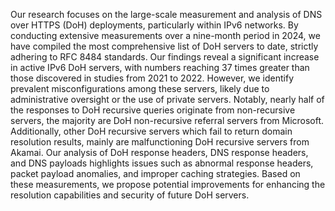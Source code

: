 Our research focuses on the large-scale measurement and analysis of DNS over HTTPS (DoH) deployments, particularly within IPv6 networks. By conducting extensive measurements over a nine-month period in 2024, we have compiled the most comprehensive list of DoH servers to date, strictly adhering to RFC 8484 standards. Our findings reveal a significant increase in active IPv6 DoH servers, with numbers reaching 37 times greater than those discovered in studies from 2021 to 2022. However, we identify prevalent misconfigurations among these servers, likely due to administrative oversight or the use of private servers. Notably, nearly half of the responses to DoH recursive queries originate from non-recursive servers, the majority are DoH non-recursive referral servers from Microsoft. Additionally, other DoH recursive servers which fail to return domain resolution results, mainly are malfunctioning DoH recursive servers from Akamai. Our analysis of DoH response headers, DNS response headers, and DNS payloads highlights issues such as abnormal response headers, packet payload anomalies, and improper caching strategies. Based on these measurements, we propose potential improvements for enhancing the resolution capabilities and security of future DoH servers.

